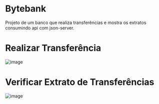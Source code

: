 # Bytebank

Projeto de um banco que realiza transferências e mostra os extratos consumindo api com json-server.


# Realizar Transferência
![image](https://user-images.githubusercontent.com/62854368/124618945-9c896f00-de4e-11eb-89b2-3359137fb230.png)

# Verificar Extrato de Transferências

![image](https://user-images.githubusercontent.com/62854368/124619217-d78ba280-de4e-11eb-80ca-e1928d7f1f86.png)

